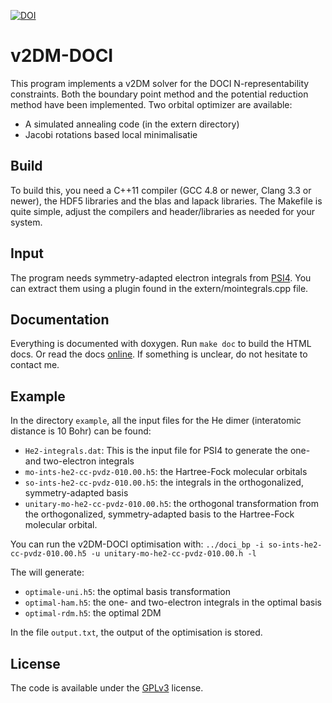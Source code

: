 [![DOI](https://zenodo.org/badge/doi/10.5281/zenodo.17326.svg)](http://dx.doi.org/10.5281/zenodo.17326)

v2DM-DOCI
=========
This program implements a v2DM solver for the DOCI N-representability constraints.
Both the boundary point method and the potential reduction method have been
implemented. Two orbital optimizer are available:
- A simulated annealing code (in the extern directory)
- Jacobi rotations based local minimalisatie

Build
-----
To build this, you need a C++11 compiler (GCC 4.8 or newer, Clang 3.3 or newer),
the HDF5 libraries and the blas and lapack libraries. The Makefile is quite 
simple, adjust the compilers and header/libraries as needed for your system.

Input
-----
The program needs symmetry-adapted electron integrals from [PSI4](https://github.com/psi4/psi4public). 
You can extract them using a plugin found in the extern/mointegrals.cpp file. 

Documentation
-------------
Everything is documented with doxygen. Run `make doc` to build the HTML docs. 
Or read the docs [online](http://wpoely86.github.io/doci_sdp-atom/). If something
is unclear, do not hesitate to contact me.

Example
-------
In the directory `example`, all the input files for the He dimer (interatomic distance is 10 Bohr)
can be found:
- `He2-integrals.dat`: This is the input file for PSI4 to generate the one- and two-electron integrals
- `mo-ints-he2-cc-pvdz-010.00.h5`: the Hartree-Fock molecular orbitals
- `so-ints-he2-cc-pvdz-010.00.h5`: the integrals in the orthogonalized, symmetry-adapted basis
- `unitary-mo-he2-cc-pvdz-010.00.h5`: the orthogonal transformation from the orthogonalized, 
  symmetry-adapted basis to the Hartree-Fock molecular orbital.

You can run the v2DM-DOCI optimisation with: 
`../doci_bp -i so-ints-he2-cc-pvdz-010.00.h5 -u unitary-mo-he2-cc-pvdz-010.00.h -l`

The will generate:
- `optimale-uni.h5`: the optimal basis transformation
- `optimal-ham.h5`: the one- and two-electron integrals in the optimal basis
- `optimal-rdm.h5`: the optimal 2DM

In the file `output.txt`, the output of the optimisation is stored.

License
-------
The code is available under the [GPLv3](https://www.gnu.org/licenses/gpl-3.0.txt) license.
